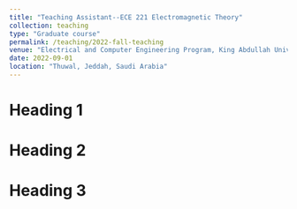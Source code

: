 ```yaml
---
title: "Teaching Assistant--ECE 221 Electromagnetic Theory"
collection: teaching
type: "Graduate course"
permalink: /teaching/2022-fall-teaching
venue: "Electrical and Computer Engineering Program, King Abdullah University of Science and Technology"
date: 2022-09-01
location: "Thuwal, Jeddah, Saudi Arabia"
---
```



Heading 1
======

Heading 2
======

Heading 3
======